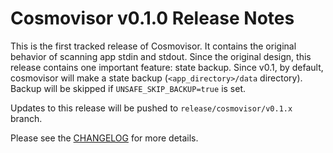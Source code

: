 # Cosmovisor v0.1.0 Release Notes

This is the first tracked release of Cosmovisor. It contains the original behavior of scanning app stdin and stdout.
Since the original design, this release contains one important feature: state backup. Since v0.1, by default, cosmovisor will make a state backup (`<app_directory>/data` directory). Backup will be skipped if `UNSAFE_SKIP_BACKUP=true` is set.

Updates to this release will be pushed to `release/cosmovisor/v0.1.x` branch.

Please see the [CHANGELOG](https://github.com/puneetsingh166/tm-load-test/blob/release/cosmovisor/v0.1.x/cosmovisor/CHANGELOG.md) for more details.
